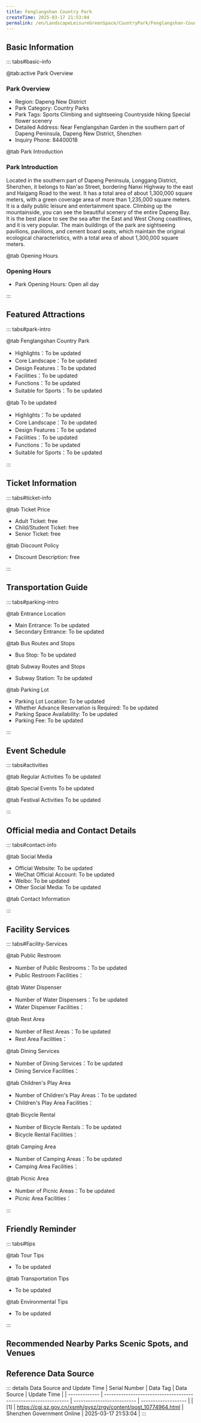 ```yaml
---
title: Fenglangshan Country Park
createTime: 2025-03-17 21:53:04
permalink: /en/LandscapeLeisureGreenSpace/CountryPark/Fenglangshan-Country-Park/
---
```



<script setup>
import ImageSwiper from '/.vuepress/theme/components/ImageSwiper.vue'
// 轮播图数据
const swiperItems = [
    {
                link: 'https://cgj.sz.gov.cn/img/4/4005/4005843/10774964.png',
                title: 'Fenglangshan Country Park',
                description: '',
                author: 'Shenzhen Government Online',
                date: '2025/03/17'
                },
  {
                link: 'https://cgj.sz.gov.cn/img/4/4005/4005843/10774964.png',
                title: 'Fenglangshan Country Park',
                description: '',
                author: 'Shenzhen Government Online',
                date: '2025/03/17'
                }
]
// 配置项
const swiperConfig = {
  height: 500,
  showInfo: true
}
</script>
<!-- 轮播图组件 -->
<ImageSwiper :items="swiperItems" :config="swiperConfig" />



## Basic Information

::: tabs#basic-info

@tab:active Park Overview
### Park Overview
- Region: Dapeng New District
- Park Category: Country Parks
- Park Tags: Sports Climbing and sightseeing Countryside hiking Special flower scenery
- Detailed Address: Near Fenglangshan Garden in the southern part of Dapeng Peninsula, Dapeng New District, Shenzhen
- Inquiry Phone: 84400018

@tab Park Introduction
### Park Introduction
 Located in the southern part of Dapeng Peninsula, Longgang District, Shenzhen, it belongs to Nan'ao Street, bordering Nanxi Highway to the east and Haigang Road to the west. It has a total area of about 1,300,000 square meters, with a green coverage area of more than 1,235,000 square meters. It is a daily public leisure and entertainment space. Climbing up the mountainside, you can see the beautiful scenery of the entire Dapeng Bay. It is the best place to see the sea after the East and West Chong coastlines, and it is very popular. The main buildings of the park are sightseeing pavilions, pavilions, and cement board seats, which maintain the original ecological characteristics, with a total area of about 1,300,000 square meters.

@tab Opening Hours
### Opening Hours
- Park Opening Hours: Open all day

:::

## Featured Attractions

::: tabs#park-intro

@tab Fenglangshan Country Park
<ImageCard
image="https://cgj.sz.gov.cn/images/index20230710_1.png"
    title="Fenglangshan Country Park"
    description="Fenglangshan Country Park is a country park. Main attractions: Bougainvillea Scenic Area, Scenic Pavilion, Fitness Facilities, Mountaineering Forest Road, Mountain and Sea Observation Platform. The square is themed 'the combination of natural ecology and green ecology'. It presents a three-dimensional sense and layered sense of space with natural and rich planting methods. "
    date=""
    author="Shenzhen Government Online"
/>


- Highlights：To be updated
- Core Landscape：To be updated
- Design Features：To be updated
- Facilities：To be updated
- Functions：To be updated
- Suitable for Sports：To be updated

@tab To be updated
<ImageCard
image="https://cgj.sz.gov.cn/images/index20230710_1.png"
    title="Fenglangshan Country Park"
    description="Fenglangshan Country Park is a country park. Main attractions: Bougainvillea Scenic Area, Scenic Pavilion, Fitness Facilities, Mountaineering Forest Road, Mountain and Sea Observation Platform. The square is themed 'the combination of natural ecology and green ecology'. It presents a three-dimensional sense and layered sense of space with natural and rich planting methods. "
    date=""
    author="Shenzhen Government Online"
/>


- Highlights：To be updated
- Core Landscape：To be updated
- Design Features：To be updated
- Facilities：To be updated
- Functions：To be updated
- Suitable for Sports：To be updated

:::

## Ticket Information

::: tabs#ticket-info

@tab Ticket Price
- Adult Ticket: free
- Child/Student Ticket: free
- Senior Ticket: free

@tab Discount Policy
- Discount Description: free

:::

## Transportation Guide

::: tabs#parking-intro

@tab Entrance Location
- Main Entrance: To be updated
- Secondary Entrance: To be updated

@tab Bus Routes and Stops
- Bus Stop: To be updated

@tab Subway Routes and Stops
- Subway Station: To be updated

@tab Parking Lot
- Parking Lot Location: To be updated
- Whether Advance Reservation is Required: To be updated
- Parking Space Availability: To be updated
- Parking Fee: To be updated

:::

## Event Schedule

::: tabs#activities

@tab Regular Activities
To be updated

@tab Special Events
To be updated

@tab Festival Activities
To be updated

:::

## Official media and Contact Details

::: tabs#contact-info

@tab Social Media
- Official Website: To be updated
- WeChat Official Account: To be updated
- Weibo: To be updated
- Other Social Media: To be updated

@tab Contact Information

:::

## Facility Services

::: tabs#Facility-Services

@tab Public Restroom
- Number of Public Restrooms：To be updated
- Public Restroom Facilities：

@tab Water Dispenser
- Number of Water Dispensers：To be updated
- Water Dispenser Facilities：

@tab Rest Area
- Number of Rest Areas：To be updated
- Rest Area Facilities：

@tab Dining Services
- Number of Dining Services：To be updated
- Dining Service Facilities：

@tab Children's Play Area
- Number of Children's Play Areas：To be updated
- Children's Play Area Facilities：

@tab Bicycle Rental
- Number of Bicycle Rentals：To be updated
- Bicycle Rental Facilities：

@tab Camping Area
- Number of Camping Areas：To be updated
- Camping Area Facilities：

@tab Picnic Area
- Number of Picnic Areas：To be updated
- Picnic Area Facilities：

:::

## Friendly Reminder

::: tabs#tips

@tab Tour Tips
- To be updated

@tab Transportation Tips
- To be updated

@tab Environmental Tips
- To be updated

:::

## Recommended Nearby Parks Scenic Spots, and Venues

<CardGrid>
  <ImageCard
        image="https://cgj.sz.gov.cn/img/4/4005/4005825/10774929.jpg"
        title="Baguang Silverleaf Wetland Park"
        description="The Baguang Silver Leaf Tree Wetland Park is located in Shenzhen International B"
        href="/en/LandscapeLeisureGreenSpace/WetlandPark/Baguang-Silver-Leaf-Tree-Wetland-Park/"
        author="Shenzhen Government Online"
        date="2025/01/02"
      />
      <ImageCard
        image="https://cgj.sz.gov.cn/img/4/4005/4005825/10774929.jpg"
        title="Baguang Silverleaf Wetland Park"
        description="The Baguang Silver Leaf Tree Wetland Park is located in Shenzhen International B"
        href="/en/LandscapeLeisureGreenSpace/WetlandPark/Baguang-Silver-Leaf-Tree-Wetland-Park/"
        author="Shenzhen Government Online"
        date="2025/01/02"
      />
    </CardGrid>


## Reference Data Source

::: details Data Source and Update Time
| Serial Number | Data Tag                                                        | Data Source                | Update Time         |
| ------------- | --------------------------------------------------------------- | -------------------------- | ------------------- |
| [1]           | https://cgj.sz.gov.cn/xsmh/gysz/zrgy/content/post_10774964.html | Shenzhen Government Online | 2025-03-17 21:53:04 |
:::


